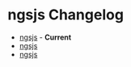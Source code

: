# ngsjs Changelog

* [ngsjs](doc/changelogs/CHANGELOG_V0.1.4.md) - **Current**
* [ngsjs](doc/changelogs/CHANGELOG_V0.1.3.md)
* [ngsjs](doc/changelogs/CHANGELOG_V0.1.2.md)

